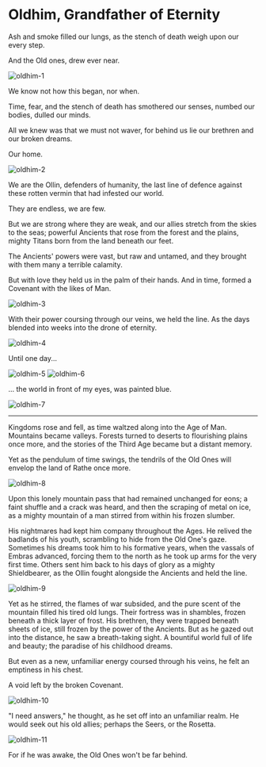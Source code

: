 # Oldhim, Grandfather of Eternity

Ash and smoke filled our lungs, as the stench of death weigh upon our every step.

And the Old ones, drew ever near.

<img src="https://d2hl7maqck52px.cloudfront.net/main-story/05-tales-of-aria/oldhim-1.webp" alt="oldhim-1" class="center">

We know not how this began, nor when.

Time, fear, and the stench of death has smothered our senses, numbed our bodies, dulled our minds.

All we knew was that we must not waver, for behind us lie our brethren and our broken dreams.

Our home.

<img src="https://d2hl7maqck52px.cloudfront.net/main-story/05-tales-of-aria/oldhim-2.webp" alt="oldhim-2" class="center">

We are the Ollin, defenders of humanity, the last line of defence against these rotten vermin that had infested our world.

They are endless, we are few.

But we are strong where they are weak, and our allies stretch from the skies to the seas; powerful Ancients that rose from the forest and the plains, mighty Titans born from the land beneath our feet.

The Ancients' powers were vast, but raw and untamed, and they brought with them many a terrible calamity.

But with love they held us in the palm of their hands. And in time, formed a Covenant with the likes of Man.

<img src="https://d2hl7maqck52px.cloudfront.net/main-story/05-tales-of-aria/oldhim-3.webp" alt="oldhim-3" class="center">

With their power coursing through our veins, we held the line. As the days blended into weeks into the drone of eternity.

<img src="https://d2hl7maqck52px.cloudfront.net/main-story/05-tales-of-aria/oldhim-4.webp" alt="oldhim-4" class="center">

Until one day...

<img src="https://d2hl7maqck52px.cloudfront.net/main-story/05-tales-of-aria/oldhim-5.webp" alt="oldhim-5" class="center">
<img src="https://d2hl7maqck52px.cloudfront.net/main-story/05-tales-of-aria/oldhim-6.webp" alt="oldhim-6" class="center">

... the world in front of my eyes, was painted blue.

<img src="https://d2hl7maqck52px.cloudfront.net/main-story/05-tales-of-aria/oldhim-7.webp" alt="oldhim-7" class="center">

---

Kingdoms rose and fell, as time waltzed along into the Age of Man. Mountains became valleys. Forests turned to deserts to flourishing plains once more, and the stories of the Third Age became but a distant memory.

Yet as the pendulum of time swings, the tendrils of the Old Ones will envelop the land of Rathe once more.

<img src="https://d2hl7maqck52px.cloudfront.net/main-story/05-tales-of-aria/oldhim-8.webp" alt="oldhim-8" class="center">

Upon this lonely mountain pass that had remained unchanged for eons; a faint shuffle and a crack was heard, and then the scraping of metal on ice, as a mighty mountain of a man stirred from within his frozen slumber.

His nightmares had kept him company throughout the Ages. He relived the badlands of his youth, scrambling to hide from the Old One's gaze. Sometimes his dreams took him to his formative years, when the vassals of Embras advanced, forcing them to the north as he took up arms for the very first time. Others sent him back to his days of glory as a mighty Shieldbearer, as the Ollin fought alongside the Ancients and held the line.

<img src="https://d2hl7maqck52px.cloudfront.net/main-story/05-tales-of-aria/oldhim-9.webp" alt="oldhim-9" class="center">

Yet as he stirred, the flames of war subsided, and the pure scent of the mountain filled his tired old lungs. Their fortress was in shambles, frozen beneath a thick layer of frost. His brethren, they were trapped beneath sheets of ice, still frozen by the power of the Ancients. But as he gazed out into the distance, he saw a breath-taking sight. A bountiful world full of life and beauty; the paradise of his childhood dreams.

But even as a new, unfamiliar energy coursed through his veins, he felt an emptiness in his chest.

A void left by the broken Covenant.

<img src="https://d2hl7maqck52px.cloudfront.net/main-story/05-tales-of-aria/oldhim-10.webp" alt="oldhim-10" class="center">

"I need answers," he thought, as he set off into an unfamiliar realm. He would seek out his old allies; perhaps the Seers, or the Rosetta.

<img src="https://d2hl7maqck52px.cloudfront.net/main-story/05-tales-of-aria/oldhim-11.webp" alt="oldhim-11" class="center">

For if he was awake, the Old Ones won't be far behind.
